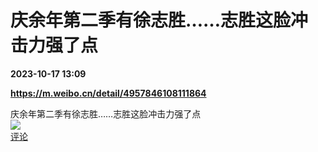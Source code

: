 # 庆余年第二季有徐志胜……志胜这脸冲击力强了点

**2023-10-17 13:09**

**https://m.weibo.cn/detail/4957846108111864**

庆余年第二季有徐志胜……志胜这脸冲击力强了点  
![](https://img3.chouti.com/CHOUTI_231017_A3B75EB3FEDE40CCBAD983FB1908EDF4.jpg)  
[评论](https://m.chouti.com/link/40315483)